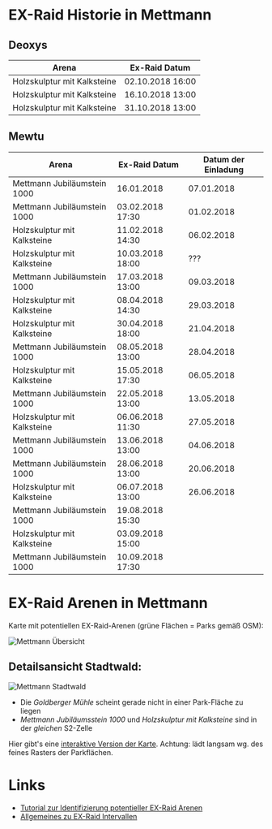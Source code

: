 # EX-Raid Historie in Mettmann

## Deoxys
| Arena | Ex-Raid Datum |
| ------------- |-------------|
| Holzskulptur mit Kalksteine | 02.10.2018 16:00 |
| Holzskulptur mit Kalksteine | 16.10.2018 13:00 |
| Holzskulptur mit Kalksteine | 31.10.2018 13:00 |

## Mewtu
| Arena | Ex-Raid Datum | Datum der Einladung  |
| ------------- |-------------|-----|
| Mettmann Jubiläumstein 1000 | 16.01.2018 | 07.01.2018 |
| Mettmann Jubiläumstein 1000 | 03.02.2018 17:30 | 01.02.2018 |
| Holzskulptur mit Kalksteine | 11.02.2018 14:30 | 06.02.2018 |
| Holzskulptur mit Kalksteine | 10.03.2018 18:00 | ??? |
| Mettmann Jubiläumstein 1000 | 17.03.2018 13:00 | 09.03.2018 |
| Holzskulptur mit Kalksteine | 08.04.2018 14:30 | 29.03.2018 |
| Holzskulptur mit Kalksteine | 30.04.2018 18:00 | 21.04.2018 |
| Mettmann Jubiläumstein 1000 | 08.05.2018 13:00 | 28.04.2018 |
| Holzskulptur mit Kalksteine | 15.05.2018 17:30 | 06.05.2018 |
| Mettmann Jubiläumstein 1000 | 22.05.2018 13:00 | 13.05.2018 |
| Holzskulptur mit Kalksteine | 06.06.2018 11:30 | 27.05.2018 |
| Mettmann Jubiläumstein 1000 | 13.06.2018 13:00 | 04.06.2018 |
| Mettmann Jubiläumstein 1000 | 28.06.2018 13:00 | 20.06.2018 |
| Holzskulptur mit Kalksteine | 06.07.2018 13:00 | 26.06.2018 |
| Mettmann Jubiläumstein 1000 | 19.08.2018 15:30 |  |
| Holzskulptur mit Kalksteine | 03.09.2018 15:00 |  |
| Mettmann Jubiläumstein 1000 | 10.09.2018 17:30 |  |

# EX-Raid Arenen in Mettmann
Karte mit potentiellen EX-Raid-Arenen (grüne Flächen = Parks gemäß OSM):

![Mettmann Übersicht](me_overview.png)

## Detailsansicht Stadtwald:

![Mettmann Stadtwald](me_stadtwald.png)

- Die _Goldberger Mühle_ scheint gerade nicht in einer Park-Fläche zu liegen
- _Mettmann Jubiläumsstein 1000_ und _Holzskulptur mit Kalksteine_ sind in der *gleichen* S2-Zelle

Hier gibt's eine [interaktive Version der Karte](http://bl.ocks.org/d/7f23238679709016bf8236eae521276d). Achtung: lädt langsam wg. des feines Rasters der Parkflächen.



# Links
- [Tutorial zur Identifizierung potentieller EX-Raid Arenen](https://blog.codecentric.de/2018/02/ex-raid-arenen-pokemon-go/)
- [Allgemeines zu EX-Raid Intervallen](https://www.reddit.com/r/TheSilphRoad/comments/7qg8pf/updated_ex_raid_invites_pattern_recognition/)
